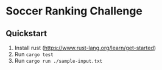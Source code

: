 # Soccer Ranking Challenge

## Quickstart

1. Install rust (https://www.rust-lang.org/learn/get-started)
1. Run `cargo test`
1. Run `cargo run ./sample-input.txt`
